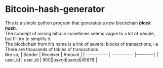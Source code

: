 # Bitcoin-hash-generator
This is a simple python program that generates a new blockchain ___block hash___.<br>
The concept of mining bitcoin sometimes seems vague to a lot of people, but I'll try to simplify it.<br>
The blockchain from it's name is a link of several blocks of transactions, i.e There are thousands of tables of transactions<br>
like so;
| Sender      | Receiver    | Amount  |
| ----------- | ----------- |---------|
| user_id     | user_id     | $900    |
| user_id     | user_id     |$45678   |


